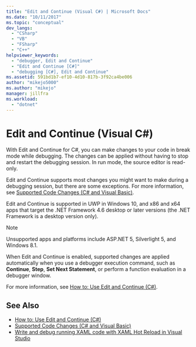 ```yaml
---
title: "Edit and Continue (Visual C#) | Microsoft Docs"
ms.date: "10/11/2017"
ms.topic: "conceptual"
dev_langs:
  - "CSharp"
  - "VB"
  - "FSharp"
  - "C++"
helpviewer_keywords:
  - "debugger, Edit and Continue"
  - "Edit and Continue [C#]"
  - "debugging [C#], Edit and Continue"
ms.assetid: 591bd1b7-ef10-4d10-817b-3f92ca4be006
author: "mikejo5000"
ms.author: "mikejo"
manager: jillfra
ms.workload:
  - "dotnet"
---
```

# Edit and Continue (Visual C#)
 With Edit and Continue for C#, you can make changes to your code in break mode while debugging. The changes can be applied without having to stop and restart the debugging session. In run mode, the source editor is read-only.

 Edit and Continue supports most changes you might want to make during a debugging session, but there are some exceptions. For more information, see [Supported Code Changes (C# and Visual Basic)](../debugger/supported-code-changes-csharp.md).

 Edit and Continue is supported in UWP in Windows 10, and x86 and x64 apps that target the .NET Framework 4.6 desktop or later versions (the .NET Framework is a desktop version only).

 > [!NOTE]
 > Unsupported apps and platforms include ASP.NET 5, Silverlight 5, and Windows 8.1.

 When Edit and Continue is enabled, supported changes are applied automatically when you use a debugger execution command, such as **Continue**, **Step**, **Set Next Statement**, or perform a function evaluation in a debugger window.

 For more information, see [How to: Use Edit and Continue (C#)](../debugger/how-to-use-edit-and-continue-csharp.md).

## See Also
- [How to: Use Edit and Continue (C#)](../debugger/how-to-use-edit-and-continue-csharp.md)
- [Supported Code Changes (C# and Visual Basic)](../debugger/supported-code-changes-csharp.md)
- [Write and debug running XAML code with XAML Hot Reload in Visual Studio](https://docs.microsoft.com/en-us/visualstudio/debugger/xaml-hot-reload?view=vs-2019)
